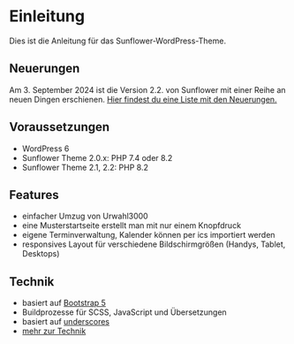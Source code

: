# Einleitung

Dies ist die Anleitung für das Sunflower-WordPress-Theme.

## Neuerungen

Am 3. September 2024 ist die Version 2.2. von Sunflower mit einer Reihe an neuen Dingen erschienen. [Hier findest du eine Liste mit den Neuerungen.](changelog.md#version-22)

## Voraussetzungen
* WordPress 6
* Sunflower Theme 2.0.x: PHP 7.4 oder 8.2
* Sunflower Theme 2.1, 2.2: PHP 8.2

## Features
* einfacher Umzug von Urwahl3000
* eine Musterstartseite erstellt man mit nur einem Knopfdruck
* eigene Terminverwaltung, Kalender können per ics importiert werden
* responsives Layout für verschiedene Bildschirmgrößen (Handys, Tablet, Desktops)

## Technik
* basiert auf [Bootstrap 5](https://getbootstrap.com/docs/5.0/getting-started/introduction/)
* Buildprozesse für SCSS, JavaScript und Übersetzungen
* basiert auf [underscores](https://underscores.me/)
* [mehr zur Technik](development.md)

